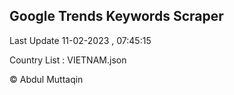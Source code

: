 

## Google Trends Keywords Scraper 
 
Last Update 11-02-2023 , 07:45:15

Country List :
VIETNAM.json



© Abdul Muttaqin 
